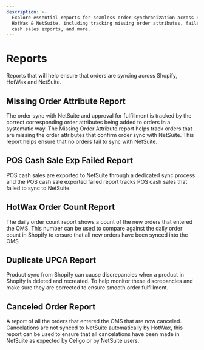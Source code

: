 ```yaml
---
description: >-
  Explore essential reports for seamless order synchronization across Shopify,
  HotWax & NetSuite, including tracking missing order attributes, failed POS
  cash sales exports, and more.
---
```


# Reports

Reports that will help ensure that orders are syncing across Shopify, HotWax and NetSuite.

## Missing Order Attribute Report

The order sync with NetSuite and approval for fulfillment is tracked by the correct corresponding order attributes being added to orders in a systematic way. The Missing Order Attribute report helps track orders that are missing the order attributes that confirm order sync with NetSuite. This report helps ensure that no orders fail to sync with NetSuite.

## POS Cash Sale Exp Failed Report

POS cash sales are exported to NetSuite through a dedicated sync process and the POS cash sale exported failed report tracks POS cash sales that failed to sync to NetSuite.

## HotWax Order Count Report

The daily order count report shows a count of the new orders that entered the OMS. This number can be used to compare against the daily order count in Shopify to ensure that all new orders have been synced into the OMS

## Duplicate UPCA Report

Product sync from Shopify can cause discrepancies when a product in Shopify is deleted and recreated. To help monitor these discrepancies and make sure they are corrected to ensure smooth order fulfillment.

## Canceled Order Report

A report of all the orders that entered the OMS that are now canceled. Cancelations are not synced to NetSuite automatically by HotWax, this report can be used to ensure that all cancelations have been made in NetSuite as expected by Celigo or by NetSuite users.
